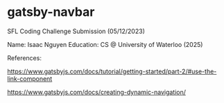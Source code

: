 # gatsby-navbar

SFL Coding Challenge Submission (05/12/2023)

Name: Isaac Nguyen
Education: CS @ University of Waterloo (2025)

References:

https://www.gatsbyjs.com/docs/tutorial/getting-started/part-2/#use-the-link-component

https://www.gatsbyjs.com/docs/creating-dynamic-navigation/

